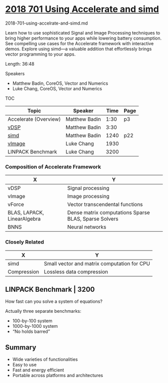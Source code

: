 # [2018 701 Using Accelerate and simd](https://developer.apple.com/videos/play/wwdc2018/701)

2018-701-using-accelrate-and-simd.md

Learn how to use sophisticated Signal and Image Processing techniques to bring higher performance to your apps while lowering battery consumption. See compelling use cases for the Accelerate framework with interactive demos. Explore using simd—a valuable addition that effortlessly brings vector programming to your apps.

Length: 36:48

Speakers

- Matthew Badin, CoreOS, Vector and Numerics 
- Luke Chang, CoreOS, Vector and Numerics

TOC 

Topic|Speaker|Time|Page
---|---|---|---
Accelerate (Overview)|Matthew Badin|1:30|p3
[vDSP](1-vdsp.md) | Matthew Badin |3:30|
[simd](2-simd.md) | Matthew Badin | 1240 | p22
[vImage](3-vimage.md)  | Luke Chang | 1930 
LINPACK Benchmark |Luke Chang | 3200 |


### Composition of Accelerate Framework

X|Y
---|---
vDSP|Signal processing
vImage|Image processing
vForce|Vector transcendental functions
BLAS, LAPACK, LinearAlgebra|Dense matrix computations Sparse BLAS, Sparse Solvers|Sparse matrix computations 
BNNS|Neural networks


### Closely Related

X|Y
---|---
simd|Small vector and matrix computation for CPU 
Compression|Lossless data compression


## LINPACK Benchmark  | 3200 

How fast can you solve a system of equations? 

Actually three separate benchmarks:

- 100-by-100 system 
- 1000-by-1000 system
- “No holds barred”

## Summary

- Wide varieties of functionalities
- Easy to use
- Fast and energy efficient
- Portable across platforms and architectures